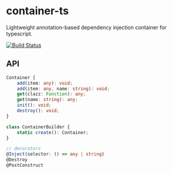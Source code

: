 # container-ts
Lightweight annotation-based dependency injection container for typescript.

[![Build Status](https://travis-ci.org/mserranom/container-ts.png?branch=master)](https://travis-ci.org/mserranom/container-ts)

## API
```typescript
Container {
    add(item: any): void;
    add(item: any, name: string): void;
    get(clazz: Function): any;
    get(name: string): any;
    init(): void;
    destroy(): void;
}

class ContainerBuilder {
    static create(): Container;
}

// decorators
@Inject(selector: () => any | string)
@Destroy
@PostConstruct
```
